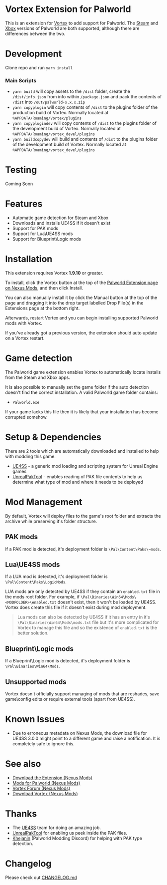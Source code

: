 # Vortex Extension for Palworld

This is an extension for [Vortex](https://www.nexusmods.com/about/vortex/) to add support for Palworld. The [Steam](https://store.steampowered.com/app/1623730/Palworld/) and [Xbox](https://www.xbox.com/en-GB/games/store/palworld-game-preview/9NKV34XDW014) versions of Palworld are both supported, although there are differences between the two.

# Development

Clone repo and run `yarn install`

### Main Scripts

- `yarn build` will copy assets to the `/dist` folder, create the `/dist/info.json` from info within `/package.json` and pack the contents of `/dist` into `/out/palworld-x.x.x.zip`
- `yarn copyplugin` will copy contents of `/dist` to the plugins folder of the production build of Vortex. Normally located at `%APPDATA/Roaming/Vortex/plugins`
- `yarn copyplugindev` will copy contents of `/dist` to the plugins folder of the development build of Vortex. Normally located at `%APPDATA/Roaming/vortex_devel/plugins`
- `yarn buildcopydev` will build and contents of `/dist` to the plugins folder of the development build of Vortex. Normally located at `%APPDATA/Roaming/vortex_devel/plugins`

# Testing

Coming Soon

# Features

- Automatic game detection for Steam and Xbox
- Downloads and installs UE4SS if it doesn't exist
- Support for PAK mods
- Support for Lua\UE4SS mods
- Support for Blueprint\Logic mods

# Installation

This extension requires Vortex **1.9.10** or greater.

To install, click the Vortex button at the top of the [Palworld Extension page on Nexus Mods](https://www.nexusmods.com/site/mods/770), and then click Install.

You can also manually install it by click the Manual button at the top of the page and dragging it into the drop target labelled Drop File(s) in the Extensions page at the bottom right.

Afterwards, restart Vortex and you can begin installing supported Palworld mods with Vortex.

If you've already got a previous version, the extension should auto update on a Vortex restart.

# Game detection

The Palworld game extension enables Vortex to automatically locate installs from the Steam and Xbox apps.

It is also possible to manually set the game folder if the auto detection doesn't find the correct installation. A valid Palworld game folder contains:

- `Palworld.exe`

If your game lacks this file then it is likely that your installation has become corrupted somehow.

# Setup & Dependencies

There are 2 tools which are automatically downloaded and installed to help with modding this game.

- [UE4SS](https://github.com/UE4SS-RE/RE-UE4SS) - a generic mod loading and scripting system for Unreal Engine games 
- [UnrealPakTool](https://github.com/allcoolthingsatoneplace/UnrealPakTool) - enables reading of PAK file contents to help us determine what type of mod and where it needs to be deployed

# Mod Management

By default, Vortex will deploy files to the game's root folder and extracts the archive while preserving it's folder structure.

## PAK mods

If a PAK mod is detected, it's deployment folder is `\Pal\Content\Paks\~mods`.

## Lua\UE4SS mods

If a LUA mod is detected, it's deployment folder is `\Pal\Content\Paks\LogicMods`.

LUA mods are only detected by UE4SS if they contain an `enabled.txt` file in the mods root folder. For example, if `\Pal\Binaries\Win64\Mods\<MODFOLDER>\enabled.txt` doesn't exist, then it won't be loaded by UE4SS. Vortex does create this file if it doesn't exist during mod deployment.

> Lua mods can also be detected by UE4SS if it has an entry in it's `\Pal\Binaries\Win64\Mods\mods.txt` file but it's more complicated for Vortex to manage this file and so the existence of `enabled.txt` is the better solution.

## Blueprint\Logic mods

If a Blueprint\Logic mod is detected, it's deployment folder is `\Pal\Binaries\Win64\Mods`.

## Unsupported mods

Vortex doesn't officially support managing of mods that are reshades, save game\config edits or require external tools (apart from UE4SS). 

# Known Issues

- Due to erroneous metadata on Nexus Mods, the download file for UE4SS 3.0.0 might point to a different game and raise a notification. It is completely safe to ignore this.

# See also

- [Download the Extension (Nexus Mods)](https://www.nexusmods.com/site/mods/770)
- [Mods for Palworld (Nexus Mods)](https://www.nexusmods.com/palworld)
- [Vortex Forum (Nexus Mods)](https://forums.nexusmods.com/index.php?/forum/4306-vortex-support/)
- [Download Vortex (Nexus Mods)](https://www.nexusmods.com/about/vortex/)

# Thanks

- The [UE4SS](https://github.com/UE4SS-RE/RE-UE4SS) team for doing an amazing job.
- [UnrealPakTool](https://github.com/allcoolthingsatoneplace/UnrealPakTool) for enabling us peek inside the PAK files.
- [Khejanin](https://github.com/Khejanin) (Palworld Modding Discord) for helping with PAK type detection. 

# Changelog

Please check out [CHANGELOG.md](/CHANGELOG.md)

